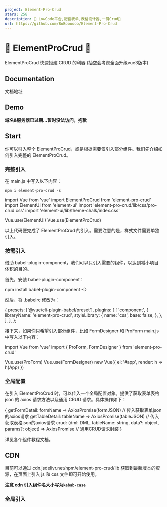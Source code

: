 ```yaml
---
project: Element-Pro-Crud
stars: 258
description: 🚀 LowCode平台,配套表单,表格设计器,一键Crud🚀
url: https://github.com/BoBoooooo/Element-Pro-Crud
---
```


🎉 ElementProCrud 🎉
====================

ElementProCrud 快速搭建 CRUD 的利器 (抽空会考虑全面升级vue3版本)

Documentation
-------------

文档地址

Demo
----

**域名&服务器已过期...暂时没法访问，抱歉**

Start
-----

你可以引入整个 ElementProCrud，或是根据需要仅引入部分组件。我们先介绍如何引入完整的 ElementProCrud。

### 完整引入

在 main.js 中写入以下内容：

```
npm i element-pro-crud -s
```

import Vue from 'vue'
import ElementProCrud from 'element-pro-crud'
import ElementUI from 'element-ui'
import 'element-pro-crud/lib/css/pro-crud.css'
import 'element-ui/lib/theme-chalk/index.css'

Vue.use(ElementUI)
Vue.use(ElementProCrud)

以上代码便完成了 ElementProCrud 的引入。需要注意的是，样式文件需要单独引入。

### 按需引入

借助 babel-plugin-component，我们可以只引入需要的组件，以达到减小项目体积的目的。

首先，安装 babel-plugin-component：

npm install babel\-plugin\-component \-D

然后，将 .babelrc 修改为：

{
  presets: \['@vue/cli-plugin-babel/preset'\],
  plugins: \[
    \[
      'component',
      {
        libraryName: 'element-pro-crud',
        styleLibrary: {
          name: 'css',
          base: false,
        },
      },
    \],
  \],
};

接下来，如果你只希望引入部分组件，比如 FormDesigner 和 ProForm main.js 中写入以下内容：

import Vue from 'vue'
import { ProForm, FormDesigner } from 'element-pro-crud'

Vue.use(ProForm)
Vue.use(FormDesigner)
new Vue({
  el: '#app',
  render: h \=> h(App)
})

### 全局配置

在引入 ElementProCrud 时，可以传入一个全局配置对象。提供了获取表单表格 json 的 axios 请求方法以及通用 CRUD 请求。具体操作如下：

{
  getFormDetail: formName \=> AxiosPromise(formJSON) // 传入获取表单json的axios请求
  getTableDetail: tableName \=> AxiosPromise(tableJSON) // 传入获取表格json的axios请求
  crud: (dml: DML, tableName: string, data?: object, params?: object) \=>
    AxiosPromise // 通用CRUD请求封装
}

详见各个组件教程文档。

CDN
---

目前可以通过 cdn.jsdelivr.net/npm/element-pro-crud/lib 获取到最新版本的资源，在页面上引入 js 和 css 文件即可开始使用。

**注意 cdn 引入组件名大小写为`kebab-case`**

### 全局引入

<!-- import ElementProCrud CSS -->
<link rel\="stylesheet" href\="https://cdn.jsdelivr.net/npm/element-pro-crud/lib/css/pro-crud.css" />
<!-- import ElementUI CSS -->
<link rel\="stylesheet" href\="https://unpkg.com/element-ui/lib/theme-chalk/index.css"/>

<!-- import Vue before Element -->
<script src\="https://unpkg.com/vue/dist/vue.js"\></script\>
<!-- import ElementUI -->
<script src\="https://unpkg.com/element-ui/lib/index.js"\></script\>
<!-- import ElementProCrud -->
<script src\="https://cdn.jsdelivr.net/npm/element-pro-crud/lib/pro-crud.js"\></script\>

### 按需引入

例如单独引入表单设计器

<!-- import FormDesigner CSS -->
<link rel\="stylesheet" href\="https://cdn.jsdelivr.net/npm/element-pro-crud/lib/css/form-designer.css" />
<!-- import ElementUI CSS -->
<link rel\="stylesheet" href\="https://unpkg.com/element-ui/lib/theme-chalk/index.css"/>

<!-- import Vue before Element -->
<script src\="https://unpkg.com/vue/dist/vue.js"\></script\>
<!-- import ElementUI -->
<script src\="https://unpkg.com/element-ui/lib/index.js"\></script\>
<!-- import FormDesigner -->
<script src\="https://cdn.jsdelivr.net/npm/element-pro-crud/lib/form-designer.js"\></script\>

组件列表
----

组件名

说明

`ProForm`

表单生成器

`ProTable`

表格生成器

`CrudTable`

增删改查表格

`FormDesigner`

表单设计器

`TableDesigner`

表格设计器

第三方库
----

组件名

说明

版本号

说明

引入方式(CDN 或者 NPM 引入均可)

element-ui

饿了么 UI

`^2.15.1`

需在 element-pro-crud 之前引入

https://unpkg.com/element-ui/lib/index.js

ace

代码在线编辑器

`^1.4.12`

表单设计器/表格设计器使用

https://cdn.bootcdn.net/ajax/libs/ace/test/ace.js

tinymce

富文本编辑器

`^4.7.5`

表单设计器/表格设计器使用

https://cdn.bootcdn.net/ajax/libs/tinymce/4.7.5/tinymce.min.js

echarts

echarts 图表

`^5.0.1`

表单设计器/表格设计器使用

https://cdn.bootcdn.net/ajax/libs/echarts/5.0.1/echarts.min.js

vue-treeselect

树形下拉框

`^0.4.0`

表单设计器/表格设计器使用

https://cdn.jsdelivr.net/npm/@riophae/vue-treeselect@0.4.0/dist/vue-treeselect.umd.min.js

本地开发
----

```
yarn

yarn start
```

License
-------

LGPL

Copyright (c) 2020-present, BoBoooooo
